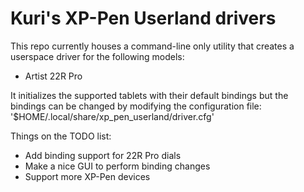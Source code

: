 # Kuri's XP-Pen Userland drivers

This repo currently houses a command-line only utility that creates a userspace driver for the following models:
- Artist 22R Pro

It initializes the supported tablets with their default bindings but the bindings can be changed by modifying the configuration file:
'$HOME/.local/share/xp_pen_userland/driver.cfg'

Things on the TODO list:
- Add binding support for 22R Pro dials
- Make a nice GUI to perform binding changes
- Support more XP-Pen devices
